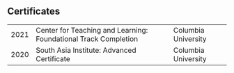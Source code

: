 ## Certificates

|      |      |      |
| --- | :------ | --- |
| 2021 | Center for Teaching and Learning: Foundational Track Completion | Columbia University |
| 2020 | South Asia Institute: Advanced Certificate | Columbia University |
